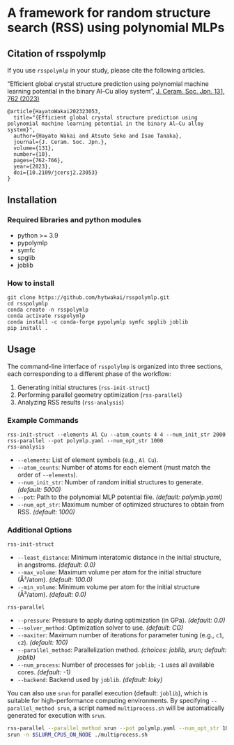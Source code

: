 # A framework for random structure search (RSS) using polynomial MLPs

## Citation of rsspolymlp

If you use `rsspolymlp` in your study, please cite the following articles.

“Efficient global crystal structure prediction using polynomial machine learning potential in the binary Al–Cu alloy system”, [J. Ceram. Soc. Jpn. 131, 762 (2023)](https://www.jstage.jst.go.jp/article/jcersj2/131/10/131_23053/_article/-char/ja/)
```
@article{HayatoWakai202323053,
  title="{Efficient global crystal structure prediction using polynomial machine learning potential in the binary Al–Cu alloy system}",
  author={Hayato Wakai and Atsuto Seko and Isao Tanaka},
  journal={J. Ceram. Soc. Jpn.},
  volume={131},
  number={10},
  pages={762-766},
  year={2023},
  doi={10.2109/jcersj2.23053}
}
```

## Installation

### Required libraries and python modules

- python >= 3.9
- pypolymlp
- symfc
- spglib
- joblib

### How to install

```shell
git clone https://github.com/hytwakai/rsspolymlp.git
cd rsspolymlp
conda create -n rsspolymlp
conda activate rsspolymlp
conda install -c conda-forge pypolymlp symfc spglib joblib
pip install .
```

## Usage

The command-line interface of `rsspolylmp` is organized into three sections, each corresponding to a different phase of the workflow:
1. Generating initial structures (`rss-init-struct`)
2. Performing parallel geometry optimization (`rss-parallel`)
3. Analyzing RSS results (`rss-analysis`)

### Example Commands

```shell
rss-init-struct --elements Al Cu --atom_counts 4 4 --num_init_str 2000
rss-parallel --pot polymlp.yaml --num_opt_str 1000
rss-analysis
```

- `--elements`: List of element symbols (e.g., `Al Cu`).
- `--atom_counts`: Number of atoms for each element (must match the order of `--elements`).
- `--num_init_str`: Number of random initial structures to generate. *(default: 5000)*
- `--pot`: Path to the polynomial MLP potential file. *(default: polymlp.yaml)*
- `--num_opt_str`: Maximum number of optimized structures to obtain from RSS. *(default: 1000)*

### Additional Options

`rss-init-struct`

- `--least_distance`: Minimum interatomic distance in the initial structure, in angstroms. *(default: 0.0)*
- `--max_volume`: Maximum volume per atom for the initial structure (Å³/atom). *(default: 100.0)*
- `--min_volume`: Minimum volume per atom for the initial structure (Å³/atom). *(default: 0.0)*


`rss-parallel`

- `--pressure`: Pressure to apply during optimization (in GPa). *(default: 0.0)*
- `--solver_method`: Optimization solver to use. *(default: CG)*
- `--maxiter`: Maximum number of iterations for parameter tuning (e.g., `c1`, `c2`). *(default: 100)*
- `--parallel_method`: Parallelization method. *(choices: joblib, srun; default: joblib)*
- `--num_process`: Number of processes for `joblib`; `-1` uses all available cores. *(default: -1)*
- `--backend`: Backend used by `joblib`. *(default: loky)*

You can also use `srun` for parallel execution (default: `joblib`), which is suitable for high-performance computing environments. 
By specifying `--parallel_method srun`, a script named `multiprocess.sh` will be automatically generated for execution with `srun`. 

```bash
rss-parallel --parallel_method srun --pot polymlp.yaml --num_opt_str 1000
srun -n $SLURM_CPUS_ON_NODE ./multiprocess.sh
```